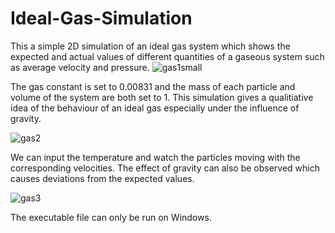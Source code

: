 # Ideal-Gas-Simulation

This a simple 2D simulation of an ideal gas system which shows the expected and actual values of different quantities of a gaseous system such as average velocity and pressure. 
![gas1small](https://user-images.githubusercontent.com/96186288/196238151-9faeb09e-480c-465e-b5b2-6e718d0b467c.png)



The gas constant is set to 0.00831 and the mass of each particle and volume of the system are both set to 1. This simulation gives a qualitiative idea of the behaviour of an ideal gas especially under the influence of gravity.

![gas2](https://user-images.githubusercontent.com/96186288/196235837-1dc10b3c-da9f-4a56-8b3e-3de3f6861a2e.png)

We can input the temperature and watch the particles moving with the corresponding velocities. The effect of gravity can also be observed which causes deviations from the expected values.

![gas3](https://user-images.githubusercontent.com/96186288/196235850-936cffe2-8615-4bdd-b904-9d676b810ff0.png)

The executable file can only be run on Windows.

